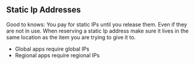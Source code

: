 
## Static Ip Addresses
Good to knows:
You pay for static IPs until you release them. Even if they are not in use. 
When reserving a static Ip address make sure it lives in the same location as the item you are trying to give it to.
- Global apps require global IPs
- Regional apps require regional IPs